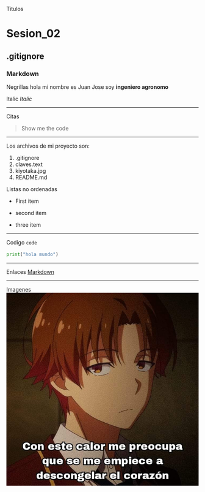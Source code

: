 Titulos
# Sesion_02
## .gitignore
### Markdown

Negrillas
hola mi nombre es Juan Jose soy **ingeniero agronomo**

Italic
*Italic*

***

Citas
> Show me the code

___

Los archivos de mi proyecto son:
1. .gitignore
2. claves.text
3. kiyotaka.jpg
4. README.md
   
Listas no ordenadas
- First item
* second item
- three item

***

Codigo
`code`
```python
print("hola mundo")
```
___

Enlaces
[Markdown](https://www.markdownguide.org/basic-syntax/)

***

Imagenes
![Kiyotaka](./img/Kiyotaka.jpg)

